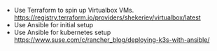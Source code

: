 - Use Terraform to spin up Virtualbox VMs. https://registry.terraform.io/providers/shekeriev/virtualbox/latest
- Use Ansible for initial setup
- Use Ansible for kubernetes setup https://www.suse.com/c/rancher_blog/deploying-k3s-with-ansible/



